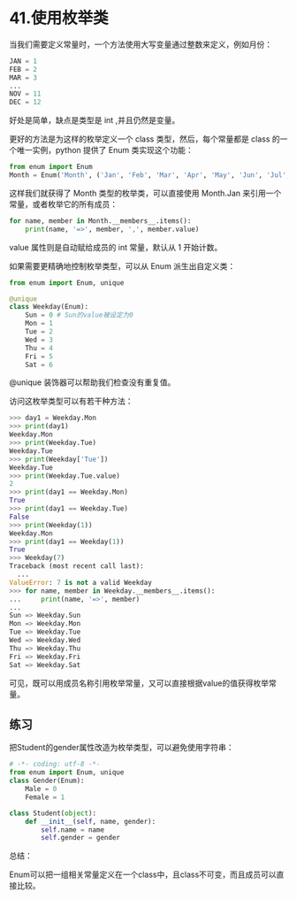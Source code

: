 # 41.使用枚举类

当我们需要定义常量时，一个方法使用大写变量通过整数来定义，例如月份：

````python
JAN = 1
FEB = 2
MAR = 3
...
NOV = 11
DEC = 12
````

好处是简单，缺点是类型是 int ,并且仍然是变量。

更好的方法是为这样的枚举定义一个 class 类型，然后，每个常量都是 class 的一个唯一实例，python 提供了 Enum 类实现这个功能：
````python
from enum import Enum
Month = Enum('Month', ('Jan', 'Feb', 'Mar', 'Apr', 'May', 'Jun', 'Jul', 'Aug', 'Sep', 'Oct', 'Nov', 'Dec'))
````

这样我们就获得了 Month 类型的枚举类，可以直接使用 Month.Jan 来引用一个常量，或者枚举它的所有成员：

````python
for name, member in Month.__members__.items():
    print(name, '=>', member, ',', member.value)
````

value 属性则是自动赋给成员的 int 常量，默认从 1 开始计数。

如果需要更精确地控制枚举类型，可以从 Enum 派生出自定义类：

````python
from enum import Enum, unique

@unique
class Weekday(Enum):
    Sun = 0 # Sun的value被设定为0
    Mon = 1
    Tue = 2
    Wed = 3
    Thu = 4
    Fri = 5
    Sat = 6
````

@unique 装饰器可以帮助我们检查没有重复值。

访问这枚举类型可以有若干种方法：

````python
>>> day1 = Weekday.Mon
>>> print(day1)
Weekday.Mon
>>> print(Weekday.Tue)
Weekday.Tue
>>> print(Weekday['Tue'])
Weekday.Tue
>>> print(Weekday.Tue.value)
2
>>> print(day1 == Weekday.Mon)
True
>>> print(day1 == Weekday.Tue)
False
>>> print(Weekday(1))
Weekday.Mon
>>> print(day1 == Weekday(1))
True
>>> Weekday(7)
Traceback (most recent call last):
  ...
ValueError: 7 is not a valid Weekday
>>> for name, member in Weekday.__members__.items():
...     print(name, '=>', member)
...
Sun => Weekday.Sun
Mon => Weekday.Mon
Tue => Weekday.Tue
Wed => Weekday.Wed
Thu => Weekday.Thu
Fri => Weekday.Fri
Sat => Weekday.Sat
````

可见，既可以用成员名称引用枚举常量，又可以直接根据value的值获得枚举常量。

## 练习

把Student的gender属性改造为枚举类型，可以避免使用字符串：

````python
# -*- coding: utf-8 -*-
from enum import Enum, unique
class Gender(Enum):
    Male = 0
    Female = 1

class Student(object):
    def __init__(self, name, gender):
        self.name = name
        self.gender = gender
````

总结：

Enum可以把一组相关常量定义在一个class中，且class不可变，而且成员可以直接比较。


